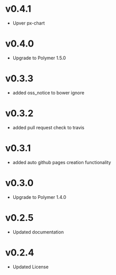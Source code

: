 v0.4.1
==================
* Upver px-chart

v0.4.0
==================
* Upgrade to Polymer 1.5.0

v0.3.3
==================
* added oss_notice to bower ignore

v0.3.2
==================
* added pull request check to travis

v0.3.1
==================
* added auto github pages creation functionality

v0.3.0
==================
* Upgrade to Polymer 1.4.0

v0.2.5
==================
* Updated documentation

v0.2.4
==================
* Updated License
